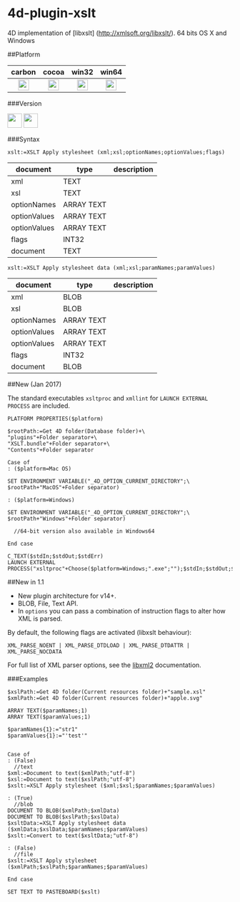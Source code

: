 4d-plugin-xslt
==============

4D implementation of [libxslt] (http://xmlsoft.org/libxslt/). 64 bits OS X and Windows

##Platform

| carbon | cocoa | win32 | win64 |
|:------:|:-----:|:---------:|:---------:|
|<img src="https://cloud.githubusercontent.com/assets/1725068/22371562/1b091f0a-e4db-11e6-8458-8653954a7cce.png" width="24" height="24" />|<img src="https://cloud.githubusercontent.com/assets/1725068/22371562/1b091f0a-e4db-11e6-8458-8653954a7cce.png" width="24" height="24" />|<img src="https://cloud.githubusercontent.com/assets/1725068/22371562/1b091f0a-e4db-11e6-8458-8653954a7cce.png" width="24" height="24" />|<img src="https://cloud.githubusercontent.com/assets/1725068/22371562/1b091f0a-e4db-11e6-8458-8653954a7cce.png" width="24" height="24" />|

###Version

<img src="https://cloud.githubusercontent.com/assets/1725068/18940649/21945000-8645-11e6-86ed-4a0f800e5a73.png" width="32" height="32" /> <img src="https://cloud.githubusercontent.com/assets/1725068/18940648/2192ddba-8645-11e6-864d-6d5692d55717.png" width="32" height="32" />

###Syntax

```
xslt:=XSLT Apply stylesheet (xml;xsl;optionNames;optionValues;flags)
```

document|type|description
------------|------------|----
xml|TEXT|
xsl|TEXT|
optionNames|ARRAY TEXT|
optionValues|ARRAY TEXT|
optionValues|ARRAY TEXT|
flags|INT32|
document|TEXT|

```
xslt:=XSLT Apply stylesheet data (xml;xsl;paramNames;paramValues)
```

document|type|description
------------|------------|----
xml|BLOB|
xsl|BLOB|
optionNames|ARRAY TEXT|
optionValues|ARRAY TEXT|
optionValues|ARRAY TEXT|
flags|INT32|
document|BLOB|

##New (Jan 2017)

The standard executables ``xsltproc`` and ``xmllint`` for ``LAUNCH EXTERNAL PROCESS`` are included.

```
PLATFORM PROPERTIES($platform)

$rootPath:=Get 4D folder(Database folder)+\
"plugins"+Folder separator+\
"XSLT.bundle"+Folder separator+\
"Contents"+Folder separator

Case of 
: ($platform=Mac OS)

SET ENVIRONMENT VARIABLE("_4D_OPTION_CURRENT_DIRECTORY";\
$rootPath+"MacOS"+Folder separator)

: ($platform=Windows)

SET ENVIRONMENT VARIABLE("_4D_OPTION_CURRENT_DIRECTORY";\
$rootPath+"Windows"+Folder separator)

  //64-bit version also available in Windows64

End case 

C_TEXT($stdIn;$stdOut;$stdErr)
LAUNCH EXTERNAL PROCESS("xsltproc"+Choose($platform=Windows;".exe";"");$stdIn;$stdOut;$stdErr)
```

##New in 1.1

* New plugin architecture for v14+.
* BLOB, File, Text API.
* In ``options`` you can pass a combination of instruction flags to alter how XML is parsed.

By default, the following flags are activated (libxslt behaviour):

```
XML_PARSE_NOENT | XML_PARSE_DTDLOAD | XML_PARSE_DTDATTR | XML_PARSE_NOCDATA
```

For full list of XML parser options, see the [libxml2](http://xmlsoft.org/html/libxml-parser.html) documentation.

###Examples

```
$xslPath:=Get 4D folder(Current resources folder)+"sample.xsl"
$xmlPath:=Get 4D folder(Current resources folder)+"apple.svg"

ARRAY TEXT($paramNames;1)
ARRAY TEXT($paramValues;1)

$paramNames{1}:="str1"
$paramValues{1}:="'test'"


Case of 
: (False)
  //text
$xml:=Document to text($xmlPath;"utf-8")
$xsl:=Document to text($xslPath;"utf-8")
$xslt:=XSLT Apply stylesheet ($xml;$xsl;$paramNames;$paramValues)

: (True)
  //blob
DOCUMENT TO BLOB($xmlPath;$xmlData)
DOCUMENT TO BLOB($xslPath;$xslData)
$xsltData:=XSLT Apply stylesheet data ($xmlData;$xslData;$paramNames;$paramValues)
$xslt:=Convert to text($xsltData;"utf-8")

: (False)
  //file
$xslt:=XSLT Apply stylesheet ($xmlPath;$xslPath;$paramNames;$paramValues)

End case 

SET TEXT TO PASTEBOARD($xslt)
```
